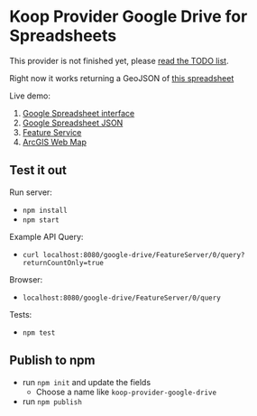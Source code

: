 # Koop Provider Google Drive for Spreadsheets
This provider is not finished yet, please [read the TODO list](https://github.com/esri-es/koop-provider-google-drive/issues/1).

Right now it works returning a GeoJSON of [this spreadsheet](http://bit.ly/3v3nt0s)

Live demo:
1. [Google Spreadsheet interface](http://bit.ly/3v3nt0s)
2. [Google Spreadsheet JSON](http://bit.ly/3v3nt0s_1)
3. [Feature Service](http://80.85.87.124:8080/google-drive/FeatureServer/0/query)
4. [ArcGIS Web Map](http://arcg.is/1XXfnv)

## Test it out
Run server:
- `npm install`
- `npm start`

Example API Query:
- `curl localhost:8080/google-drive/FeatureServer/0/query?returnCountOnly=true`

Browser:
- `localhost:8080/google-drive/FeatureServer/0/query`

Tests:
- `npm test`

## Publish to npm
- run `npm init` and update the fields
  - Choose a name like `koop-provider-google-drive`
- run `npm publish`
